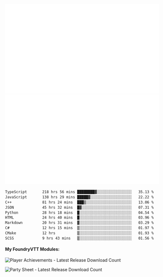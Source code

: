 
![](https://raw.githubusercontent.com/eddiedover/ghstats/master/generated/overview.svg)
![](https://raw.githubusercontent.com/eddiedover/ghstats/master/generated/languages.svg)

<!--START_SECTION:waka-->

```txt
TypeScript       218 hrs 56 mins ████████▓░░░░░░░░░░░░░░░░   35.13 %
JavaScript       138 hrs 29 mins █████▓░░░░░░░░░░░░░░░░░░░   22.22 %
C++              81 hrs 24 mins  ███▒░░░░░░░░░░░░░░░░░░░░░   13.06 %
JSON             45 hrs 32 mins  █▓░░░░░░░░░░░░░░░░░░░░░░░   07.31 %
Python           28 hrs 18 mins  █░░░░░░░░░░░░░░░░░░░░░░░░   04.54 %
HTML             24 hrs 40 mins  █░░░░░░░░░░░░░░░░░░░░░░░░   03.96 %
Markdown         20 hrs 31 mins  ▓░░░░░░░░░░░░░░░░░░░░░░░░   03.29 %
C#               12 hrs 15 mins  ▒░░░░░░░░░░░░░░░░░░░░░░░░   01.97 %
CMake            12 hrs          ▒░░░░░░░░░░░░░░░░░░░░░░░░   01.93 %
SCSS             9 hrs 43 mins   ▒░░░░░░░░░░░░░░░░░░░░░░░░   01.56 %
```

<!--END_SECTION:waka-->

#### My FoundryVTT Modules:

  ![Player Achievements - Latest Release Download Count](https://img.shields.io/badge/dynamic/json?label=Player%20Achievements%20-%20Downloads@latest&query=assets%5B1%5D.download_count&url=https%3A%2F%2Fapi.github.com%2Frepos%2FEddieDover%2Ffvtt-player-achievements%2Freleases%2Flatest)

  ![Party Sheet - Latest Release Download Count](https://img.shields.io/badge/dynamic/json?label=Party%20Sheet%20-%20Downloads@latest&query=assets%5B1%5D.download_count&url=https%3A%2F%2Fapi.github.com%2Frepos%2FEddieDover%2Ffvtt-party-sheet%2Freleases%2Flatest)

<a rel="me" href="https://techhub.social/@EddieDover"></a>
